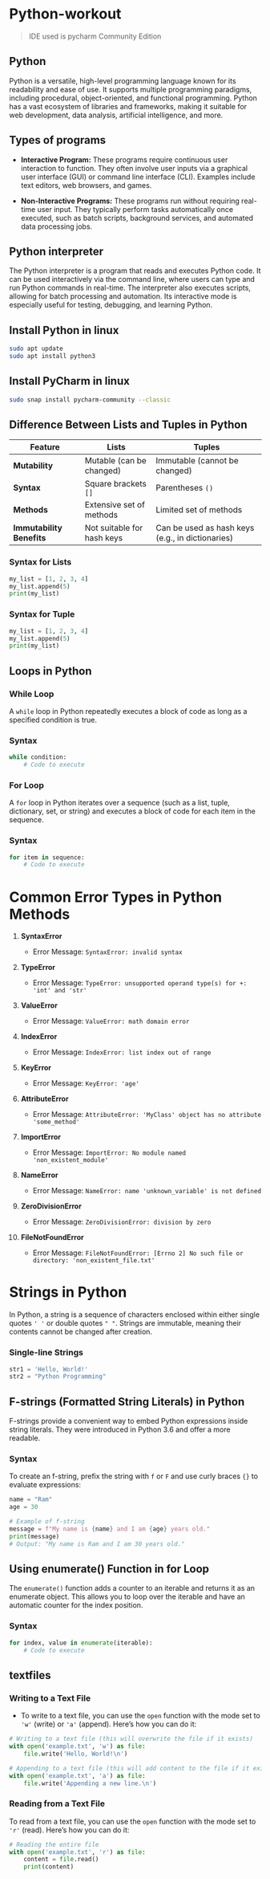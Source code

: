 # Python-workout

> IDE used is pycharm Community Edition

## Python

Python is a versatile, high-level programming language known for its readability and ease of use. It supports multiple programming paradigms, including procedural, object-oriented, and functional programming. Python has a vast ecosystem of libraries and frameworks, making it suitable for web development, data analysis, artificial intelligence, and more.

## Types of programs

- **Interactive Program:** These programs require continuous user interaction to function. They often involve user inputs via a graphical user interface (GUI) or command line interface (CLI). Examples include text editors, web browsers, and games.

- **Non-Interactive Programs:** These programs run without requiring real-time user input. They typically perform tasks automatically once executed, such as batch scripts, background services, and automated data processing jobs.

## Python interpreter

The Python interpreter is a program that reads and executes Python code. It can be used interactively via the command line, where users can type and run Python commands in real-time. The interpreter also executes scripts, allowing for batch processing and automation. Its interactive mode is especially useful for testing, debugging, and learning Python.

## Install Python in linux

```sh
sudo apt update
sudo apt install python3
```

## Install PyCharm in linux

```sh
sudo snap install pycharm-community --classic
```

## Difference Between Lists and Tuples in Python

| Feature                   | Lists                      | Tuples                                           |
| ------------------------- | -------------------------- | ------------------------------------------------ |
| **Mutability**            | Mutable (can be changed)   | Immutable (cannot be changed)                    |
| **Syntax**                | Square brackets `[]`       | Parentheses `()`                                 |
| **Methods**               | Extensive set of methods   | Limited set of methods                           |
| **Immutability Benefits** | Not suitable for hash keys | Can be used as hash keys (e.g., in dictionaries) |

### Syntax for Lists

```python
my_list = [1, 2, 3, 4]
my_list.append(5)
print(my_list)

```

### Syntax for Tuple

```python
my_list = [1, 2, 3, 4]
my_list.append(5)
print(my_list)

```

## Loops in Python

### While Loop

A `while` loop in Python repeatedly executes a block of code as long as a specified condition is true.

### Syntax

```python
while condition:
    # Code to execute
```

### For Loop

A `for` loop in Python iterates over a sequence (such as a list, tuple, dictionary, set, or string) and executes a block of code for each item in the sequence.

### Syntax

```python
for item in sequence:
    # Code to execute
```

# Common Error Types in Python Methods

1. **SyntaxError**

   - Error Message: `SyntaxError: invalid syntax`

2. **TypeError**

   - Error Message: `TypeError: unsupported operand type(s) for +: 'int' and 'str'`

3. **ValueError**

   - Error Message: `ValueError: math domain error`

4. **IndexError**

   - Error Message: `IndexError: list index out of range`

5. **KeyError**

   - Error Message: `KeyError: 'age'`

6. **AttributeError**

   - Error Message: `AttributeError: 'MyClass' object has no attribute 'some_method'`

7. **ImportError**

   - Error Message: `ImportError: No module named 'non_existent_module'`

8. **NameError**

   - Error Message: `NameError: name 'unknown_variable' is not defined`

9. **ZeroDivisionError**

   - Error Message: `ZeroDivisionError: division by zero`

10. **FileNotFoundError**
    - Error Message: `FileNotFoundError: [Errno 2] No such file or directory: 'non_existent_file.txt'`

# Strings in Python

In Python, a string is a sequence of characters enclosed within either single quotes `' '` or double quotes `" "`. Strings are immutable, meaning their contents cannot be changed after creation.

### Single-line Strings

```python
str1 = 'Hello, World!'
str2 = "Python Programming"
```

## F-strings (Formatted String Literals) in Python

F-strings provide a convenient way to embed Python expressions inside string literals. They were introduced in Python 3.6 and offer a more readable.

### Syntax

To create an f-string, prefix the string with `f` or `F` and use curly braces `{}` to evaluate expressions:

```python
name = "Ram"
age = 30

# Example of f-string
message = f"My name is {name} and I am {age} years old."
print(message)
# Output: "My name is Ram and I am 30 years old."
```

## Using enumerate() Function in for Loop

The `enumerate()` function adds a counter to an iterable and returns it as an enumerate object. This allows you to loop over the iterable and have an automatic counter for the index position.

### Syntax

```python
for index, value in enumerate(iterable):
    # Code to execute
```

## textfiles

### Writing to a Text File

- To write to a text file, you can use the `open` function with the mode set to `'w'` (write) or `'a'` (append). Here’s how you can do it:

```python
# Writing to a text file (this will overwrite the file if it exists)
with open('example.txt', 'w') as file:
    file.write('Hello, World!\n')

# Appending to a text file (this will add content to the file if it exists)
with open('example.txt', 'a') as file:
    file.write('Appending a new line.\n')
```

### Reading from a Text File

 To read from a text file, you can use the `open` function with the mode set to `'r'` (read). Here’s how you can do it:

```python
# Reading the entire file
with open('example.txt', 'r') as file:
    content = file.read()
    print(content)
```



